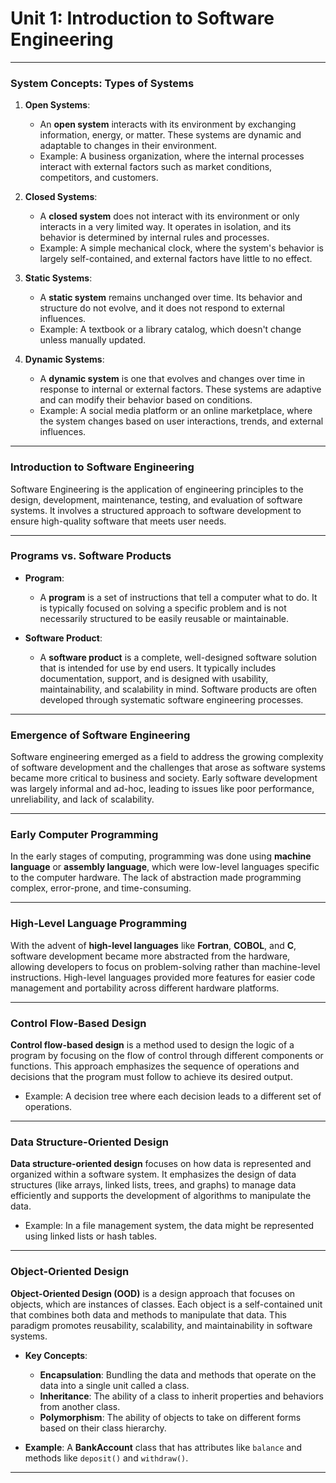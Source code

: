 # Unit 1: Introduction to Software Engineering

---

### **System Concepts: Types of Systems**

1. **Open Systems**:
   - An **open system** interacts with its environment by exchanging information, energy, or matter. These systems are dynamic and adaptable to changes in their environment.
   - Example: A business organization, where the internal processes interact with external factors such as market conditions, competitors, and customers.

2. **Closed Systems**:
   - A **closed system** does not interact with its environment or only interacts in a very limited way. It operates in isolation, and its behavior is determined by internal rules and processes.
   - Example: A simple mechanical clock, where the system's behavior is largely self-contained, and external factors have little to no effect.

3. **Static Systems**:
   - A **static system** remains unchanged over time. Its behavior and structure do not evolve, and it does not respond to external influences.
   - Example: A textbook or a library catalog, which doesn't change unless manually updated.

4. **Dynamic Systems**:
   - A **dynamic system** is one that evolves and changes over time in response to internal or external factors. These systems are adaptive and can modify their behavior based on conditions.
   - Example: A social media platform or an online marketplace, where the system changes based on user interactions, trends, and external influences.

---

### **Introduction to Software Engineering**

Software Engineering is the application of engineering principles to the design, development, maintenance, testing, and evaluation of software systems. It involves a structured approach to software development to ensure high-quality software that meets user needs.

---

### **Programs vs. Software Products**

- **Program**:
  - A **program** is a set of instructions that tell a computer what to do. It is typically focused on solving a specific problem and is not necessarily structured to be easily reusable or maintainable.
  
- **Software Product**:
  - A **software product** is a complete, well-designed software solution that is intended for use by end users. It typically includes documentation, support, and is designed with usability, maintainability, and scalability in mind. Software products are often developed through systematic software engineering processes.

---

### **Emergence of Software Engineering**

Software engineering emerged as a field to address the growing complexity of software development and the challenges that arose as software systems became more critical to business and society. Early software development was largely informal and ad-hoc, leading to issues like poor performance, unreliability, and lack of scalability.

---

### **Early Computer Programming**

In the early stages of computing, programming was done using **machine language** or **assembly language**, which were low-level languages specific to the computer hardware. The lack of abstraction made programming complex, error-prone, and time-consuming.

---

### **High-Level Language Programming**

With the advent of **high-level languages** like **Fortran**, **COBOL**, and **C**, software development became more abstracted from the hardware, allowing developers to focus on problem-solving rather than machine-level instructions. High-level languages provided more features for easier code management and portability across different hardware platforms.

---

### **Control Flow-Based Design**

**Control flow-based design** is a method used to design the logic of a program by focusing on the flow of control through different components or functions. This approach emphasizes the sequence of operations and decisions that the program must follow to achieve its desired output.

- Example: A decision tree where each decision leads to a different set of operations.

---

### **Data Structure-Oriented Design**

**Data structure-oriented design** focuses on how data is represented and organized within a software system. It emphasizes the design of data structures (like arrays, linked lists, trees, and graphs) to manage data efficiently and supports the development of algorithms to manipulate the data.

- Example: In a file management system, the data might be represented using linked lists or hash tables.

---

### **Object-Oriented Design**

**Object-Oriented Design (OOD)** is a design approach that focuses on objects, which are instances of classes. Each object is a self-contained unit that combines both data and methods to manipulate that data. This paradigm promotes reusability, scalability, and maintainability in software systems.

- **Key Concepts**:
  - **Encapsulation**: Bundling the data and methods that operate on the data into a single unit called a class.
  - **Inheritance**: The ability of a class to inherit properties and behaviors from another class.
  - **Polymorphism**: The ability of objects to take on different forms based on their class hierarchy.

- **Example**: A **BankAccount** class that has attributes like `balance` and methods like `deposit()` and `withdraw()`.

---

